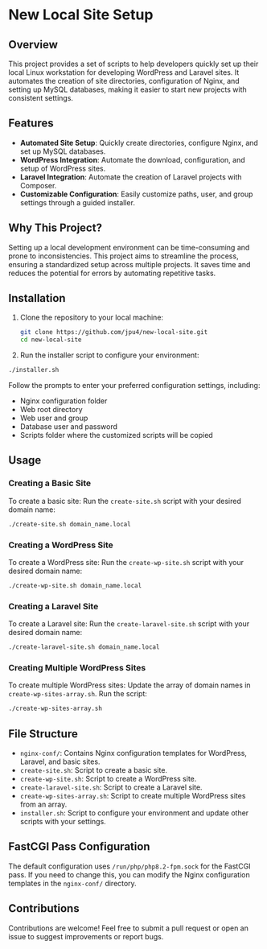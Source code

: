 # New Local Site Setup

## Overview

This project provides a set of scripts to help developers quickly set up their local Linux workstation for developing WordPress and Laravel sites. It automates the creation of site directories, configuration of Nginx, and setting up MySQL databases, making it easier to start new projects with consistent settings.

## Features

- **Automated Site Setup**: Quickly create directories, configure Nginx, and set up MySQL databases.
- **WordPress Integration**: Automate the download, configuration, and setup of WordPress sites.
- **Laravel Integration**: Automate the creation of Laravel projects with Composer.
- **Customizable Configuration**: Easily customize paths, user, and group settings through a guided installer.

## Why This Project?

Setting up a local development environment can be time-consuming and prone to inconsistencies. This project aims to streamline the process, ensuring a standardized setup across multiple projects. It saves time and reduces the potential for errors by automating repetitive tasks.

## Installation

1. Clone the repository to your local machine:
   ```bash
   git clone https://github.com/jpu4/new-local-site.git
   cd new-local-site

2. Run the installer script to configure your environment:

```bash
./installer.sh
```

Follow the prompts to enter your preferred configuration settings, including:

- Nginx configuration folder
- Web root directory
- Web user and group
- Database user and password
- Scripts folder where the customized scripts will be copied

## Usage

### Creating a Basic Site

To create a basic site:
Run the `create-site.sh` script with your desired domain name:

```bash
./create-site.sh domain_name.local
```

### Creating a WordPress Site

To create a WordPress site:
Run the `create-wp-site.sh` script with your desired domain name:

```bash
./create-wp-site.sh domain_name.local
```

### Creating a Laravel Site

To create a Laravel site:
Run the `create-laravel-site.sh` script with your desired domain name:

```bash
./create-laravel-site.sh domain_name.local
```

### Creating Multiple WordPress Sites

To create multiple WordPress sites:
Update the array of domain names in `create-wp-sites-array.sh`.
Run the script:
```bash
./create-wp-sites-array.sh
```

## File Structure

- `nginx-conf/`: Contains Nginx configuration templates for WordPress, Laravel, and basic sites.
- `create-site.sh`: Script to create a basic site.
- `create-wp-site.sh`: Script to create a WordPress site.
- `create-laravel-site.sh`: Script to create a Laravel site.
- `create-wp-sites-array.sh`: Script to create multiple WordPress sites from an array.
- `installer.sh`: Script to configure your environment and update other scripts with your settings.

## FastCGI Pass Configuration

The default configuration uses `/run/php/php8.2-fpm.sock` for the FastCGI pass. If you need to change this, you can modify the Nginx configuration templates in the `nginx-conf/` directory.

## Contributions

Contributions are welcome! Feel free to submit a pull request or open an issue to suggest improvements or report bugs.